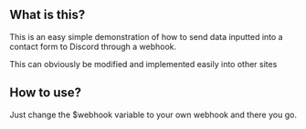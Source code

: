 ## What is this?

This is an easy simple demonstration of how to send data inputted into a contact form to Discord through a webhook.

This can obviously be modified and implemented easily into other sites

## How to use?

Just change the $webhook variable to your own webhook and there you go.